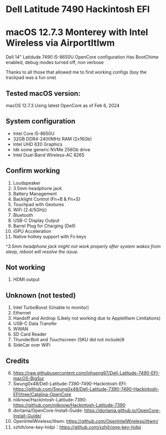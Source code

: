 # Dell Latitude 7490 Hackintosh EFI
# macOS 12.7.3 Monterey with Intel Wireless via AirportItlwm

Dell 14" Latidude 7490 i5-8650U OpenCore configuration
Has BootChime enabled, debug modes turned off, non verbose

Thanks to all those that allowed me to find working configs (boy the trackpad was a fun one)

## Tested macOS version:
macOS 12.7.3 Using latest OpenCore as of Feb 6, 2024

## System configuration
- Intel Core i5-8650U
- 32GB DDR4-2400MHz RAM (2x16Gb)
- Intel UHD 620 Graphics
- Idk some generic NVMe 256Gb drive
- Intel Dual-Band Wireless-AC 8265

## Confirm working
1) Loudspeaker
2) 3.5mm headphone jack
3) Battery Management
4) Backlight Control (Fn+B & Fn+S)
5) Touchpad with Gestures
6) WiFi (2.4/5GHz)
7) Bluetooth
8) USB-C Display Output
9) Barrel Plug for Charging (Dell)
10) iGPU Acceleration
11) Native hotkey support with Fn keys

^_3.5mm headphone jack might not work properly after system wakes from sleep, reboot will resolve the issue._

## Not working
1) HDMI output

## Unknown (not tested)
1) Intel TurboBoost (Unable to monitor)
2) Ethernet
3) Handoff and Airdrop (Likely not working due to AppleItlwm Limitations)
4) USB-C Data Transfer
5) WWAN
6) SD Card Reader
7) ThunderBolt and Touchscreen (SKU did not include)8
8) SideCar over WiFi

## Credits
6) https://raw.githubusercontent.com/lohseng97/Dell-Latitude-7490-EFI-macOS-BigSur
1) Swung0x48/Dell-Latitude-7390-7490-Hackintosh-EFI: https://github.com/Swung0x48/Dell-Latitude-7390-7490-Hackintosh-EFI/tree/Catalina-OpenCore
2) niiknow/Hackintosh-Latitude-7390: https://github.com/niiknow/Hackintosh-Latitude-7390
3) dortania/OpenCore-Install-Guide: https://dortania.github.io/OpenCore-Install-Guide/
4) OpenIntelWireless/itlwm: https://github.com/OpenIntelWireless/itlwm/
5) xzhih/one-key-hidpi：https://github.com/xzhih/one-key-hidpi
